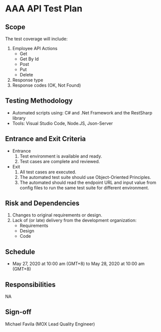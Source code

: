 # AAA API Test Plan

## Scope
The test coverage will include:
1. Employee API Actions
    * Get 
    * Get By Id
    * Post
    * Put
    * Delete
1. Response type
1. Response codes (OK, Not Found)

## Testing Methodology
* Automated scripts using: C# and .Net Framework and the RestSharp library 
* Tools: Visual Studio Code, Node.JS, Json-Server

## Entrance and Exit Criteria
* Entrance
    1. Test environment is available and ready.
    1. Test cases are complete and reviewed.
* Exit
    1. All test cases are executed.
    1. The automated test suite should use Object-Oriented Principles.
    1. The automated should read the endpoint URL and input value from config files to run the same test suite for different environment.

## Risk and Dependencies
1. Changes to original requirements or design.
1. Lack of (or late) delivery from the development organization:
    * Requirements
    * Design
    * Code

## Schedule
* May 27, 2020 at 10:00 am (GMT+8) to May 28, 2020 at 10:00 am (GMT+8)

## Responsibilities
NA

## Sign-off
Michael Favila (MOX Lead Quality Engineer)
